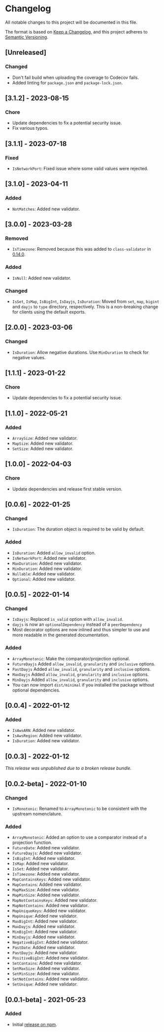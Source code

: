 # Changelog

All notable changes to this project will be documented in this file.

The format is based on [Keep a Changelog](https://keepachangelog.com/en/1.0.0/),
and this project adheres to [Semantic Versioning](https://semver.org/spec/v2.0.0.html).

## [Unreleased]

### Changed

-   Don't fail build when uploading the coverage to Codecov fails.
-   Added linting for `package.json` and `package-lock.json`.

## [3.1.2] - 2023-08-15

### Chore

-   Update dependencies to fix a potential security issue.
-   Fix various typos.

## [3.1.1] - 2023-07-18

### Fixed

-   `IsNetworkPort`: Fixed issue where some valid values were rejected.

## [3.1.0] - 2023-04-11

### Added

-   `NotMatches`: Added new validator.

## [3.0.0] - 2023-03-28

### Removed

-   `IsTimezone`: Removed because this was added to `class-validator` in [0.14.0](https://github.com/typestack/class-validator/blob/develop/CHANGELOG.md#0140-2022-12-09).

### Added

-   `IsNull`: Added new validator.

### Changed

-   `IsSet`, `IsMap`, `IsBigInt`, `IsDayjs`, `IsDuration`: Moved from `set`, `map`, `bigint` and `dayjs` to `type` directory, respectively. This is a non-breaking change for clients using the default exports.

## [2.0.0] - 2023-03-06

### Changed

-   `IsDuration`: Allow negative durations. Use `MinDuration` to check for negative values.

## [1.1.1] - 2023-01-22

### Chore

-   Update dependencies to fix a potential security issue.

## [1.1.0] - 2022-05-21

### Added

-   `ArraySize`: Added new validator.
-   `MapSize`: Added new validator.
-   `SetSize`: Added new validator.

## [1.0.0] - 2022-04-03

### Chore

-   Update dependencies and release first stable version.

## [0.0.6] - 2022-01-25

### Changed

-   `IsDuration`: The duration object is required to be valid by default.

### Added

-   `IsDuration`: Added `allow_invalid` option.
-   `IsNetworkPort`: Added new validator.
-   `MaxDuration`: Added new validator.
-   `MinDuration`: Added new validator.
-   `Nullable`: Added new validator.
-   `Optional`: Added new validator.

## [0.0.5] - 2022-01-14

### Changed

-   `IsDayjs`: Replaced `is_valid` option with `allow_invalid`.
-   `dayjs` is now an `optionalDependency` instead of a `peerDependency`
-   Most decorator options are now inlined and thus simpler to use and more readable in the generated documentation.

### Added

-   `ArrayMonotonic`: Make the comparator/projection optional.
-   `FutureDayjs` Added `allow_invalid`, `granularity` and `inclusive` options.
-   `PastDayjs` Added `allow_invalid`, `granularity` and `inclusive` options.
-   `MaxDayjs` Added `allow_invalid`, `granularity` and `inclusive` options.
-   `MinDayjs` Added `allow_invalid`, `granularity` and `inclusive` options.
-   You can now import `dist/minimal` if you installed the package without optional dependencies.

## [0.0.4] - 2022-01-12

### Added

-   `IsAwsARN`: Added new validator.
-   `IsAwsRegion`: Added new validator.
-   `IsDuration`: Added new validator.

## [0.0.3] - 2022-01-12

_This release was unpublished due to a broken release bundle._

## [0.0.2-beta] - 2022-01-10

### Changed

-   `IsMonotonic`: Renamed to `ArrayMonotonic` to be consistent with the upstream nomenclature.

### Added

-   `ArrayMonotonic`: Added an option to use a comparator instead of a projection function.
-   `FutureDate`: Added new validator.
-   `FutureDayjs`: Added new validator.
-   `IsBigInt`: Added new validator.
-   `IsMap`: Added new validator.
-   `IsSet`: Added new validator.
-   `IsTimezone`: Added new validator.
-   `MapContainsKeys`: Added new validator.
-   `MapContains`: Added new validator.
-   `MapMaxSize`: Added new validator.
-   `MapMinSize`: Added new validator.
-   `MapNotContainsKeys`: Added new validator.
-   `MapNotContains`: Added new validator.
-   `MapUniqueKeys`: Added new validator.
-   `MapUnique`: Added new validator.
-   `MaxBigInt`: Added new validator.
-   `MaxDayjs`: Added new validator.
-   `MinBigInt`: Added new validator.
-   `MinDayjs`: Added new validator.
-   `NegativeBigInt`: Added new validator.
-   `PastDate`: Added new validator.
-   `PastDayjs`: Added new validator.
-   `PositiveBigInt`: Added new validator.
-   `SetContains`: Added new validator.
-   `SetMaxSize`: Added new validator.
-   `SetMinSize`: Added new validator.
-   `SetNotContains`: Added new validator.
-   `SetUnique`: Added new validator.

## [0.0.1-beta] - 2021-05-23

### Added

-   Initial [release on npm](https://www.npmjs.com/package/class-validator-extended).
